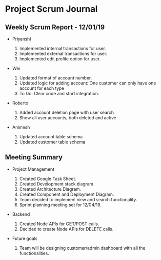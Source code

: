# Project Scrum Journal
## Weekly Scrum Report - 12/01/19

* Priyanshi
  1. Implemented internal transactions for user.
  2. Implemented external transactions for user.
  3. Implemented edit profile option for user.

* Wei
  1. Updated format of account number.
  2. Updated logic for adding account: One customer can only have one account for each type
  3. To Do: Clear code and start integration.

* Roberto
  1. Added account deletion page with user search
  2. Show all user accounts, both deleted and active

* Animesh
  1. Updated account table schema
  2. Updated customer table schema
## Meeting Summary

* Project Management
  1. Created Google Task Sheet.
  2. Created Development stack diagram.
  3. Created Architecture Diagram.
  4. Created Component and Deployment Diagram.
  5. Team decided to implement view and search functionality.
  6. Sprint planning meeting set for 12/04/19.
* Backend
  1. Created Node APIs for GET/POST calls.
  2. Decided to create Node APIs for DELETE calls.
  
* Future goals
  1. Team will be designing customer/admin dashboard with all the functionalities.
